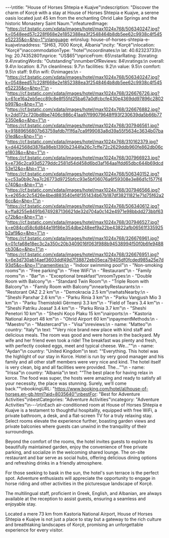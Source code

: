 ---\ntitle: "House of Horses Shtepia e Kuajve"\ndescription: "Discover the charm of Korçë with a stay at House of Horses Shtepia e Kuajve, a serene oasis located just 45 km from the enchanting Ohrid Lake Springs and the historic Monastery Saint Naum."\nfeaturedImage: "https://cf.bstatic.com/xdata/images/hotel/max1024x768/506340247.jpg?k=0548eed57c228f668e2e1852388ea3f2548464b8db5ee62c9938c4f545e52235&o=&hp=1"\nlanguage: en\nslug: house-of-horses-shtepia-e-kuajve\naddress: "SH63, 7000 Korçë, Albania"\ncity: "Korçë"\nlocation: "Korçë"\naccommodationType: "hotel"\ncoordinates:\n  lat: 40.62323733\n  lng: 20.74352801\nprice: "US$65"\npriceFrom: 65\nstarRating: 3\nrating: 9.4\nratingWords: "Outstanding"\nnumberOfReviews: 84\nratings:\n  overall: 9.4\n  location: 8.7\n  cleanliness: 9.7\n  facilities: 9.2\n  value: 9.5\n  comfort: 9.5\n  staff: 9.6\n  wifi: 0\nimages:\n  - "https://cf.bstatic.com/xdata/images/hotel/max1024x768/506340247.jpg?k=0548eed57c228f668e2e1852388ea3f2548464b8db5ee62c9938c4f545e52235&o=&hp=1"\n  - "https://cf.bstatic.com/xdata/images/hotel/max1024x768/326676726.jpg?k=61ce16a2eb5ecc89c8e8f55fd25ba67a0dfcbcfe430e4369dd97896c2802b997&o=&hp=1"\n  - "https://cf.bstatic.com/xdata/images/hotel/max1024x768/326676882.jpg?k=2dd172c720bd8be7406c986c41aa97f99079648ff93f230639da5b66b772350e&o=&hp=1"\n  - "https://cf.bstatic.com/xdata/images/hotel/max1024x768/307946561.jpg?k=91889656807b63759afdb7f1f6a7ca9f99083a8d39a55f5634c3634b07ba01ed&o=&hp=1"\n  - "https://cf.bstatic.com/xdata/images/hotel/max1024x768/310162379.jpg?k=d442568d3876a98eb1390b2344fa26c7cffe72c2629ddb960fe862db06ce1803&o=&hp=1"\n  - "https://cf.bstatic.com/xdata/images/hotel/max1024x768/307966923.jpg?k=e736c2ca93d5279ddc2581d54d458d6bd3af164aa1fdd65dbc644b69dcd53e12&o=&hp=1"\n  - "https://cf.bstatic.com/xdata/images/hotel/max1024x768/506340152.jpg?k=c53a0b9c7ea7c26773d9725bfcc93e5bf06076a6f59308e3e86d1c1577f4c740&o=&hp=1"\n  - "https://cf.bstatic.com/xdata/images/hotel/max1024x768/307946566.jpg?k=e265dc2c5426e4bed883540ef4f351434b67b187df38211821e71d75f62a26cc&o=&hp=1"\n  - "https://cf.bstatic.com/xdata/images/hotel/max1024x768/506340612.jpg?k=ffa8255e8491b6749287136621de32d704a0c142e4971e98bbdd273bbf63c72b&o=&hp=1"\n  - "https://cf.bstatic.com/xdata/images/hotel/max1024x768/307946527.jpg?k=e084cd58c6d844e19f86e354dbe248eef9a22be43822afb06561f335925b2af9&o=&hp=1"\n  - "https://cf.bstatic.com/xdata/images/hotel/max1024x768/326676961.jpg?k=01cfa68e18ec3c2a350c20b3409016f063f988b94538994f50f0b6fe9488cb30&o=&hp=1"\n  - "https://cf.bstatic.com/xdata/images/hotel/max1024x768/326676951.jpg?k=6e3d730ab14aef3603ddf49d7f38872eb05eca79405df0fcded985a25e7d93d5&o=&hp=1"\namenities:\n  - "Indoor swimming pool"\n  - "Non-smoking rooms"\n  - "Free parking"\n  - "Free WiFi"\n  - "Restaurant"\n  - "Family rooms"\n  - "Bar"\n  - "Exceptional breakfast"\nroomTypes:\n  - "Double Room with Balcony"\n  - "Standard Twin Room"\n  - "Triple Room with Balcony"\n  - "Family Room with Balcony"\nnearbyRestaurants:\n  - "Restorant OAZ 2.2 km"\n  - "Demokracia 2.5 km"\nwhatsNearby:\n  - "Sheshi Panxhar 2.6 km"\n  - "Parku Rinia 3 km"\n  - "Parku Vangjush Mio 3 km"\n  - "Parku Themistokli Gërmenji 3.3 km"\n  - "Field of Tears 3.4 km"\n  - "Sheshi Patriku Joasaf 3.4 km"\n  - "Parku Rinia 3.7 km"\n  - "Sheshi Penetori 10 km"\n  - "Sheshi Koço Plaku 15 km"\nairports:\n  - "Kastoria National Airport 48 km"\n  - "Ohrid Airport 60 km"\npaymentMethods:\n  - "Maestro"\n  - "Mastercard"\n  - "Visa"\nreviews:\n  - name: "Matteo"\n    country: "Italy"\n    text: "“Very nice brand new place with kind staff and delicious meals. The room was good and were horses in the backyard. My wife and her friend even took a ride! The breakfast was plenty and fresh, with perfectly cooked eggs, meet and typical cheese. We...”"\n  - name: "Aydan"\n    country: "United Kingdom"\n    text: "“Everything.
This hotel was the highlight of our stay in Korce.
Hotel is run by very good manager and his family and all other staff members were very nice and kind.
The hotel itself is very clean, big and all facilities were provided.
The...”"\n  - name: "Irissa"\n    country: "Albania"\n    text: "“The best place for having relax in korce.
The food was super, the hosts were amazing and ready to satisfy all your necessity, the place was stunning. Surely, we’ll come back.”"\nbookingURL: "https://www.booking.com/hotel/al/house-of-horses.en-gb.html?aid=8035640"\nbestFor: "Best for Adventure Activities"\nbestCategories: "Adventure Activities"\ncategory: "Adventure Activities"\n---\n\nEach air-conditioned room at House of Horses Shtepia e Kuajve is a testament to thoughtful hospitality, equipped with free WiFi, a private bathroom, a desk, and a flat-screen TV for a truly relaxing stay. Select rooms elevate the experience further, boasting garden views and private balconies where guests can unwind in the tranquility of their surroundings.

Beyond the comfort of the rooms, the hotel invites guests to explore its beautifully maintained garden, enjoy the convenience of free private parking, and socialize in the welcoming shared lounge. The on-site restaurant and bar serve as social hubs, offering delicious dining options and refreshing drinks in a friendly atmosphere.

For those seeking to bask in the sun, the hotel's sun terrace is the perfect spot. Adventure enthusiasts will appreciate the opportunity to engage in horse riding and other activities in the picturesque landscape of Korçë.

The multilingual staff, proficient in Greek, English, and Albanian, are always available at the reception to assist guests, ensuring a seamless and enjoyable stay.

Located a mere 73 km from Kastoria National Airport, House of Horses Shtepia e Kuajve is not just a place to stay but a gateway to the rich culture and breathtaking landscapes of Korçë, promising an unforgettable experience for every visitor.